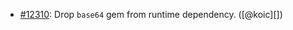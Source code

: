 * [#12310](https://github.com/rubocop/rubocop/issues/12310): Drop `base64` gem from runtime dependency. ([@koic][])
